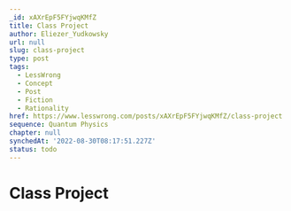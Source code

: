 ```yaml
---
_id: xAXrEpF5FYjwqKMfZ
title: Class Project
author: Eliezer_Yudkowsky
url: null
slug: class-project
type: post
tags:
  - LessWrong
  - Concept
  - Post
  - Fiction
  - Rationality
href: https://www.lesswrong.com/posts/xAXrEpF5FYjwqKMfZ/class-project
sequence: Quantum Physics
chapter: null
synchedAt: '2022-08-30T08:17:51.227Z'
status: todo
---
```


# Class Project
